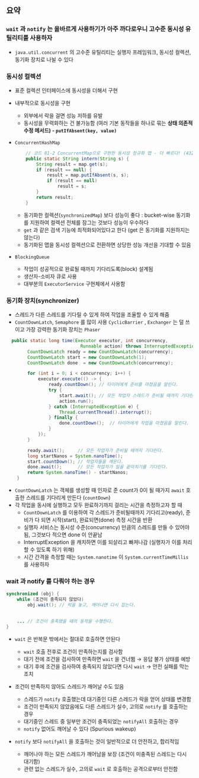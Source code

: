 ## 요약

### `wait` 과 `notify` 는 올바르게 사용하기가 아주 까다로우니 고수준 동시성 유틸리티를 사용하자
- `java.util.concurrent` 의 고수준 유틸리티는 실행자 프레임워크, 동시성 컬렉션, 동기화 장치로 나뉠 수 있다


### 동시성 컬렉션 
- 표준 컬렉션 인터페이스에 동시성을 더해서 구현
- 내부적으로 동시성을 구현
    - 외부에서 락을 걸면 성능 저하를 유발
    - 동시성을 무력화하는 건 불가능함 (여러 기본 동작들을 하나로 묶는 **상태 의존적 수정 메서드)  - `putIfAbsent(key, value)`**
- `ConcurrentHashMap`

    ```java
        // 코드 81-2 ConcurrentMap으로 구현한 동시성 정규화 맵 - 더 빠르다! (432쪽)
        public static String intern(String s) {
            String result = map.get(s);
            if (result == null) {
                result = map.putIfAbsent(s, s);
                if (result == null)
                    result = s;
            }
            return result;
        }
    ```

   
    - 동기화한 컬렉션(`synchronizedMap`) 보다 성능이 좋다 : bucket-wise 동기화를 지원하여 컬렉션 전체를 잠그는 것보다 성능이 우수하다
    - `get` 과 같은 검색 기능에 최적화되어있다고 한다 (get 은 동기화를 지원하지는 않는다)
    - 동기화된 맵을 동시성 컬렉션으로 전환하면 상당한 성능 개선을 기대할 수 있음

- `BlockingQueue`
    - 작업이 성공적으로 완료될 때까지 기다리도록(block) 설계됨
    - 생산자-소비자 큐로 사용
    - 대부분의 `ExecutorService` 구현체에서 사용함


### 동기화 장치(synchronizer)
- 스레드가 다른 스레드를 기다릴 수 있게 하여 작업을 조율할 수 있게 해줌
- `CountDownLatch`, `Semaphore` 를 많이 사용 `CyclicBarrier` , `Exchanger` 는 덜 쓰이고  가장 강력한 동기화 장치는 `Phaser`

```java
  public static long time(Executor executor, int concurrency,
                            Runnable action) throws InterruptedException {
        CountDownLatch ready = new CountDownLatch(concurrency);
        CountDownLatch start = new CountDownLatch(1);
        CountDownLatch done  = new CountDownLatch(concurrency);

        for (int i = 0; i < concurrency; i++) {
            executor.execute(() -> {
                ready.countDown(); // 타이머에게 준비를 마쳤음을 알린다.
                try {
                    start.await(); // 모든 작업자 스레드가 준비될 때까지 기다린다.
                    action.run();
                } catch (InterruptedException e) {
                    Thread.currentThread().interrupt();
                } finally {
                    done.countDown();  // 타이머에게 작업을 마쳤음을 알린다.
                }
            });
        }

        ready.await();     // 모든 작업자가 준비될 때까지 기다린다.
        long startNanos = System.nanoTime();
        start.countDown(); // 작업자들을 깨운다.
        done.await();      // 모든 작업자가 일을 끝마치기를 기다린다.
        return System.nanoTime() - startNanos;
    }

```

- `CountDownLatch` 는 객체를 생성할 때 인자로 준 count가 0이 될 때가지 `await` 호출한 스레드를 기다리게 만든다  (`countDown`)
- 각 작업을 동시에 실행하고 모두 완료하기까지 걸리는 시간을 측정하고자 할 때
    - `CountDownLatch` 를 이용하여 각 스레드가 준비될때까지 기다리고(ready),  준비가 다 되면 시작(start),  완료되면(done) 측정 시간을 반환
    - 실행자 서비스는 동시성 수준(concurrency) 만큼의 스레드를 만들 수 있어야 됨, 그것보다 적으면 done 이 안끝남
    - InterruptException 을 캐치하면 이를 되살리고 빠져나감 (실행자가 이를 처리할 수 있도록 하기 위해)
    - 시간 간격을 측정할 때는 `System.nanotime` 이 `System.currentTimeMillis` 를 사용하자




### wait 과 notify 를 다뤄야 하는 경우

```java
synchronized (obj) {
    while (조건이 충족되지 않았다) 
        obj.wait(); // 락을 놓고, 깨어나면 다시 잡는다.
    

    ... // 조건이 충족됐을 때의 동작을 수행한다.
}
```

- `wait` 은 반복문 밖에서는 절대로 호출하면 안된다
    - `wait` 호출 전후로 조건이 만족하는지를 검사함
    - 대기 전에 조건을 검사하여 만족하면 `wait` 을 건너뜀 → 응답 불가 상태를 예방
    - 대기 후에 조건을 검사하여 충족되지 않았다면 다시 `wait` → 안전 실패를 막는 조치

- 조건이 만족하지 않아도 스레드가 깨어날 수도 있음
    - 스레드가 `notify` 호출했는데 대기중인 다른 스레드가 락을 얻어 상태를 변경함
    - 조건이 만족되지 않았음에도 다른 스레드가 실수, 고의로 `notify` 를 호출하는 경우
    - 대기중인 스레드 중 일부만 조건이 충족되었는 `notifyAll` 호출하는 경우
    - `notify` 없어도 깨어날 수 있다 (Spurious wakeup)

- `notify` 보다 `notifyAll` 을 호출하는 것이 일반적으로 더 안전하고, 합리적임
    - 깨어나야 하는 모든 스레드가 깨어남을 보장 (조건이 미충족된 스레드는 다시 대기함)
    - 관련 없는 스레드가 실수, 고의로 `wait` 로 호출하는 공격으로부터 안전함